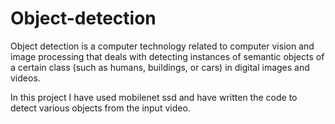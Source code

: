 # Object-detection

Object detection is a computer technology related to computer vision and image processing that deals with detecting instances of semantic objects of a certain class (such as humans, buildings, or cars) in digital images and videos.

In this project I have used mobilenet ssd and have written the code to detect various objects from the input video.
